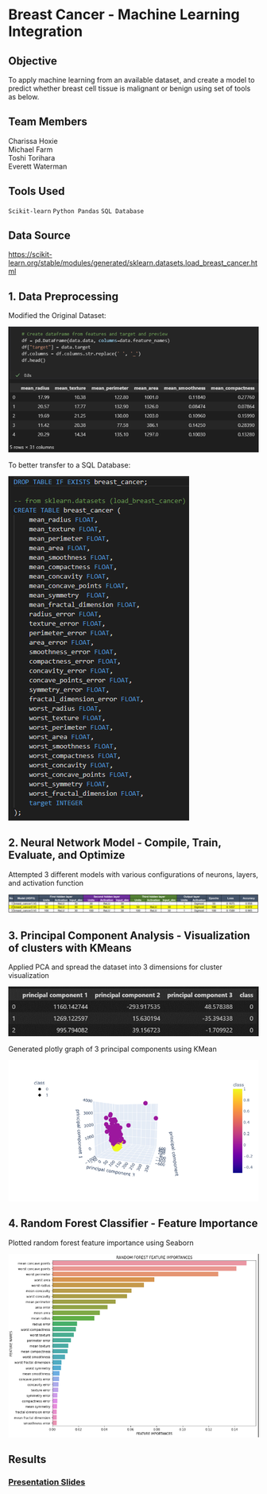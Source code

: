 # Breast Cancer - Machine Learning Integration

## Objective
To apply machine learning from an available dataset, and create a model to predict whether breast cell tissue is malignant or benign using set of tools as below.

## Team Members
Charissa Hoxie<br>
Michael Farm<br>
Toshi Torihara<br>
Everett Waterman<br>

## Tools Used
`Scikit-learn`
`Python Pandas`
`SQL Database`

## Data Source
https://scikit-learn.org/stable/modules/generated/sklearn.datasets.load_breast_cancer.html

## 1. Data Preprocessing
Modified the Original Dataset:

![Dataset Cleaning](/mfarm/PyPd_Clean.png)

To better transfer to a SQL Database:

![SQL DB](/mfarm/SQL_DB.png)

## 2. Neural Network Model - Compile, Train, Evaluate, and Optimize
Attempted 3 different models with various configurations of neurons, layers, and activation function<p>
![image](Images/nn_model.png)

## 3. Principal Component Analysis - Visualization of clusters with KMeans
Applied PCA and spread the dataset into 3 dimensions for cluster visualization<p>
![image](Images/pca.png)<p>
Generated plotly graph of 3 principal components using KMean<p>
![image](Images/newplot.png)<p>

## 4. Random Forest Classifier - Feature Importance
Plotted random forest feature importance using Seaborn<p>
![Image](Images/Random_Forest_Seaborn.png)

## Results
### [Presentation Slides](mfarm/Project-4.pptx)
